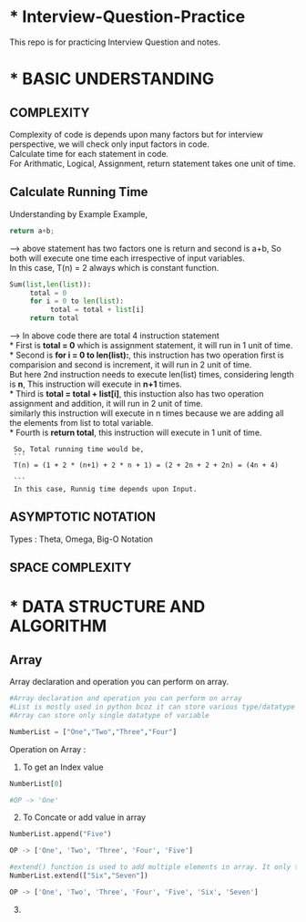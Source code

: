 # * Interview-Question-Practice
This repo is for practicing Interview Question and notes. 

# * BASIC UNDERSTANDING 

## COMPLEXITY

Complexity of code is depends upon many factors but for interview perspective, we will check only input factors in code. \
Calculate time for each statement in code. \
For Arithmatic, Logical, Assignment, return statement takes one unit of time. 

## Calculate Running Time

Understanding by Example
Example,

```python
return a+b;
```
-->  above statement has two factors one is return and second is a+b, So both will execute one time each irrespective of input variables. \
     In this case, T(n) = 2 always which is constant function.

```python
Sum(list,len(list)):
     total = 0
     for i = 0 to len(list):
          total = total + list[i]
     return total
```
-->  In above code there are total 4 instruction statement \
     * First is **total = 0** which is assignment statement, it will run in 1 unit of time. \
     * Second is **for i = 0 to len(list):**, this instruction has two operation first is comparision and second is increment, it will run in 2 unit of time. \
       But here 2nd instruction needs to execute len(list) times, considering length is **n**, This instruction will execute in **n+1** times. \
     * Third is **total = total + list[i]**, this instuction also has two operation assignment and addition, it will run in 2 unit of time. \
       similarly this instruction will execute in n times because we are adding all the elements from list to total variable. \
     * Fourth is **return total**, this instruction will execute in 1 unit of time. 
     
     So, Total running time would be,
     ```
     T(n) = (1 + 2 * (n+1) + 2 * n + 1) = (2 + 2n + 2 + 2n) = (4n + 4)
    
     ```
     In this case, Runnig time depends upon Input.

## ASYMPTOTIC NOTATION
Types : Theta, Omega, Big-O Notation

## SPACE COMPLEXITY


# * DATA STRUCTURE AND ALGORITHM

## Array

Array declaration and operation you can perform on array.
```python
#Array declaration and operation you can perform on array
#List is mostly used in python bcoz it can store various type/datatype of variable.
#Array can store only single datatype of variable

NumberList = ["One","Two","Three","Four"]
```

Operation on Array :

1) To get an Index value 
```python
NumberList[0]

#OP -> 'One' 
```

2) To Concate or add value in array 
```python
NumberList.append("Five")

OP -> ['One', 'Two', 'Three', 'Four', 'Five']

#extend() function is used to add multiple elements in array. It only takes one elements as input.
NumberList.extend(["Six","Seven"])      

OP -> ['One', 'Two', 'Three', 'Four', 'Five', 'Six', 'Seven']
```

3) 
